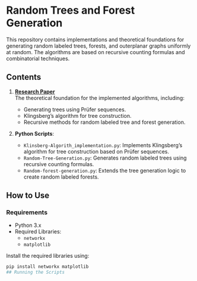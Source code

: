 # Random Trees and Forest Generation

This repository contains implementations and theoretical foundations for generating random labeled trees, forests, and outerplanar graphs uniformly at random. The algorithms are based on recursive counting formulas and combinatorial techniques.

## Contents

1. **[Research Paper](Research_paper.pdf)**  
   The theoretical foundation for the implemented algorithms, including:  
   - Generating trees using Prüfer sequences.  
   - Klingsberg’s algorithm for tree construction.  
   - Recursive methods for random labeled tree and forest generation.

2. **Python Scripts**:
   - `Klinsberg-Algorith_implementation.py`: Implements Klingsberg’s algorithm for tree construction based on Prüfer sequences.
   - `Random-Tree-Generation.py`: Generates random labeled trees using recursive counting formulas.
   - `Random-forest-generation.py`: Extends the tree generation logic to create random labeled forests.

## How to Use

### Requirements
- Python 3.x  
- Required Libraries:
  - `networkx`
  - `matplotlib`

Install the required libraries using:
```bash
pip install networkx matplotlib
## Running the Scripts

